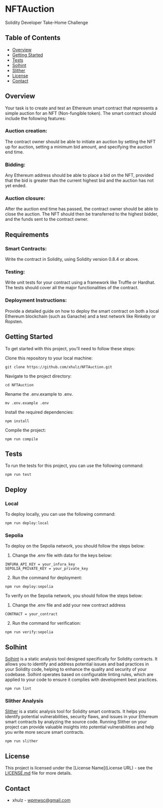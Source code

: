 # NFTAuction

Solidity Developer Take-Home Challenge

## Table of Contents

- [Overview](#overview)
- [Getting Started](#getting-started)
- [Tests](#tests)
- [Solhint](#solhint)
- [Slither](#slither)
- [License](#license)
- [Contact](#contact)

## Overview

Your task is to create and test an Ethereum smart contract that represents a simple auction for an NFT (Non-fungible token). The smart contract should include the following features:

### Auction creation:
The contract owner should be able to initiate an auction by setting the NFT up for auction, setting a minimum bid amount, and specifying the auction end time.

### Bidding:
Any Ethereum address should be able to place a bid on the NFT, provided that the bid is greater than the current highest bid and the auction has not yet ended.

### Auction closure:
After the auction end time has passed, the contract owner should be able to close the auction. The NFT should then be transferred to the highest bidder, and the funds sent to the contract owner.

## Requirements

### Smart Contracts:
Write the contract in Solidity, using Solidity version 0.8.4 or above.

### Testing:
Write unit tests for your contract using a framework like Truffle or Hardhat. The tests should cover all the major functionalities of the contract.

### Deployment Instructions:
Provide a detailed guide on how to deploy the smart contract on both a local Ethereum blockchain (such as Ganache) and a test network like Rinkeby or Ropsten.

## Getting Started

To get started with this project, you'll need to follow these steps:

Clone this repository to your local machine:
```shell
git clone https://github.com/xhulz/NFTAuction.git
```

Navigate to the project directory:
```shell
cd NFTAuction
```

Rename the .env.example to .env.
```shell
mv .env.example .env
```

Install the required dependencies:
```shell
npm install
```

Compile the project:
```shell
npm run compile
```

## Tests
To run the tests for this project, you can use the following command:

```shell
npm run test
```

## Deploy

### Local
To deploy locally, you can use the following command:

```shell
npm run deploy:local
```

### Sepolia
To deploy on the Sepolia network, you should follow the steps below:

1. Change the .env file with data for the keys below:
```shell
INFURA_API_KEY = your_infura_key
SEPOLIA_PRIVATE_KEY = your_private_key
```

2. Run the command for deployment:
```shell
npm run deploy:sepolia
```

To verify on the Sepolia network, you should follow the steps below:

1. Change the .env file and add your new contract address
```shell
CONTRACT = your_contract
```

2. Run the command for verification:
```shell
npm run verify:sepolia
```

## Solhint

[Solhint](https://github.com/protofire/solhint) is a static analysis tool designed specifically for Solidity contracts. It allows you to identify and address potential issues and bad practices in your Solidity code, helping to enhance the quality and security of your codebase. Solhint operates based on configurable linting rules, which are applied to your code to ensure it complies with development best practices.

```shell
npm run lint
```

### Slither Analysis

[Slither](https://github.com/crytic/slither) is a static analysis tool for Solidity smart contracts. It helps you identify potential vulnerabilities, security flaws, and issues in your Ethereum smart contracts by analyzing the source code. Running Slither on your project can provide valuable insights into potential vulnerabilities and help you write more secure smart contracts.

```shell
npm run slither
```

## License

This project is licensed under the [License Name](License URL) - see the [LICENSE.md](LICENSE.md) file for more details.

## Contact

- xhulz - [wpmwsc@gmail.com](wpmwsc@gmail.com)
